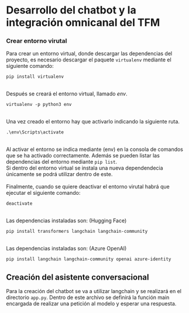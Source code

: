 # Desarrollo del chatbot y la integración omnicanal del TFM

### Crear entorno virutal
Para crear un entorno virtual, donde descargar las dependencias del proyecto, es necesario descargar el paquete `virtualenv` mediante el siguiente comando:

```
pip install virtualenv
```
\
Después se creará el entorno virtual, llamado *env*.

```
virtualenv -p python3 env
```
\
Una vez creado el entorno hay que activarlo indicando la siguiente ruta.
```
.\env\Scripts\activate
```
\
Al activar el entorno se indica mediante (env) en la consola de comandos que se ha activado correctamente. Además se pueden listar las dependencias del entorno mediante `pip list`. 
\
Si dentro del entorno virtual se instala una nueva dependendecia únicamente se podrá utilizar dentro de este.
\
\
Finalmente, cuando se quiere deactivar el entorno virutal habrá que ejecutar el siguiente comando:

 ```
deactivate
```
\
Las dependencias instaladas son: (Hugging Face)

 ```
pip install transformers langchain langchain-community 
```
\
Las dependencias instaladas son: (Azure OpenAI)

 ```
pip install langchain langchain-community openai azure-identity
```

## Creación del asistente conversacional

Para la creación del chatbot se va a utilizar langchain y se realizará en el directorio `app.py`. Dentro de este archivo se definirá la función main encargada de realizar una petición al modelo y esperar una respuesta.
